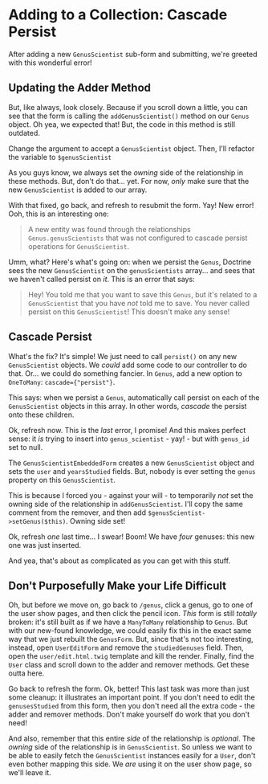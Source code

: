 # Adding to a Collection: Cascade Persist

After adding a new `GenusScientist` sub-form and submitting, we're greeted with
this wonderful error!

## Updating the Adder Method

But, like always, look closely. Because if you scroll down a little, you can see
that the form is calling the `addGenusScientist()` method on our `Genus` object.
Oh yea, we expected that! But, the code in this method is still outdated.

Change the argument to accept a `GenusScientist` object. Then, I'll refactor the variable
to `$genusScientist`

As you guys know, we always set the *owning* side of the relationship in these methods.
But, don't do that... yet. For now, *only* make sure that the new `GenusScientist`
is added to our array.

With that fixed, go back, and refresh to resubmit the form. Yay! New error! Ooh,
this is an interesting one:

> A new entity was found through the relationships `Genus.genusScientists` that
> was not configured to cascade persist operations for `GenusScientist`.

Umm, what? Here's what's going on: when we persist the `Genus`, Doctrine sees the
new `GenusScientist` on the `genusScientists` array... and sees that we haven't called
persist on *it*. This is an error that says:

> Hey! You told me that you want to save this `Genus`, but it's related to a
> `GenusScientist` that you have *not* told me to save. You never called persist
> on this `GenusScientist`! This doesn't make any sense!

## Cascade Persist

What's the fix? It's simple! We just need to call `persist()` on any new `GenusScientist`
objects. We *could* add some code to our controller to do that. Or... we could do
something fancier. In `Genus`, add a new option to `OneToMany`: `cascade={"persist"}`.

This says: when we persist a `Genus`, automatically call persist on each of the
`GenusScientist` objects in this array. In other words, *cascade* the persist onto
these children.

Ok, refresh now. This is the *last* error, I promise! And this makes perfect sense:
it *is* trying to insert into `genus_scientist` - yay! - but with `genus_id` set
to null.

The `GenusScientistEmbeddedForm` creates a new `GenusScientist` object and sets
the `user` and `yearsStudied` fields. But, nobody is ever setting the `genus` property
on this `GenusScientist`.

This is because I forced you - against your will - to temporarily *not* set the
owning side of the relationship in `addGenusScientist`. I'll copy the same comment
from the remover, and then add `$genusScientist->setGenus($this)`. Owning side set!

Ok, refresh *one* last time... I swear! Boom! We have *four* genuses: this new one
was just inserted.

And yea, that's about as complicated as you can get with this stuff.

## Don't Purposefully Make your Life Difficult

Oh, but before we move on, go back to `/genus`, click a genus, go to one of the user
show pages, and then click the pencil icon. *This* form is still *totally* broken:
it's still built as if we have a `ManyToMany` relationship to `Genus`. But with our
new-found knowledge, we could easily fix this in the exact same way that we just
rebuilt the `GenusForm`. But, since that's not too interesting, instead, open
`UserEditForm` and remove the `studiedGenuses` field. Then, open the `user/edit.html.twig`
template and kill the render. Finally, find the `User` class and scroll down to the
adder and remover methods. Get these outta here.

Go back to refresh the form. Ok, better! This last task was more than just some cleanup:
it illustrates an important point. If you don't need to edit the `genusesStudied`
from this form, then you don't need all the extra code - the adder and remover methods.
Don't make yourself do work that you don't need!

And also, remember that this entire *side* of the relationship is *optional*. The
*owning* side of the relationship is in `GenusScientist`. So unless we want to be
able to easily fetch the `GenusScientist` instances easily for a `User`, don't even
bother mapping this side. We *are* using it on the user show page, so we'll leave
it.
